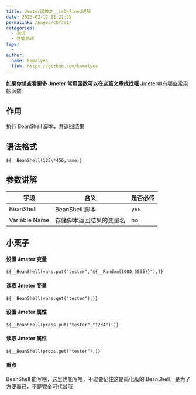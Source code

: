 ```yaml
---
title: Jmeter函数之__isDefined详解
date: 2023-02-17 11:21:55
permalink: /pages/cbf7a1/
categories:
  - 测试
  - 性能测试
tags:
  - 
author: 
  name: kamalyes
  link: https://github.com/kamalyes
---
```

**如果你想查看更多 Jmeter 常用函数可以在这篇文章找找哦**
[Jmeter中有哪些常用的函数](./01.Jmeter中有哪些常用的函数.md)

作用
--

执行 BeanShell 脚本，并返回结果

语法格式
----

```
${__BeanShell(123\*456,name)}
```

参数讲解
----

| 字段 | 含义 | 是否必传 |
| --- | --- | --- |
| BeanShell | BeanShell 脚本 | yes |
| Variable Name | 存储脚本返回结果的变量名 | no |

小栗子
---

#### 设置 Jmeter 变量

```
${__BeanShell(vars.put("tester","${__Random(1000,5555)}"),)}
```

#### 读取 Jmeter 变量

```
${__BeanShell(vars.get("tester"),)}
```

#### 设置 Jmeter 属性

```
${__BeanShell(props.put("tester","1234"),)}
```

#### 读取 Jmeter 属性

```
${__BeanShell(props.get("tester"),)}
```

#### 重点

BeanShell 能写啥，这里也能写啥，不过要记住这是简化版的 BeanShell，是为了方便而已，不是完全可代替哦
